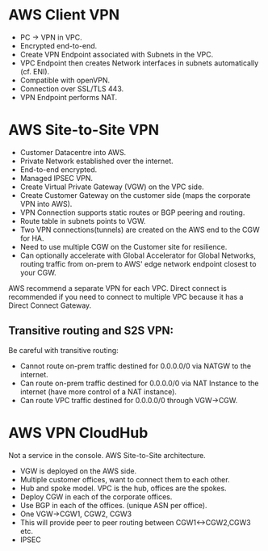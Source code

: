 # AWS Client VPN

- PC -> VPN in VPC.
- Encrypted end-to-end.
- Create VPN Endpoint associated with Subnets in the VPC.
- VPC Endpoint then creates Network interfaces in subnets automatically (cf. ENI).
- Compatible with openVPN. 
- Connection over SSL/TLS 443.
- VPN Endpoint performs NAT.


# AWS Site-to-Site VPN

- Customer Datacentre into AWS. 
- Private Network established over the internet.
- End-to-end encrypted.
- Managed IPSEC VPN.
- Create Virtual Private Gateway (VGW) on the VPC side.
- Create Customer Gateway on the customer side (maps the corporate VPN into AWS).
- VPN Connection supports static routes or BGP peering and routing.
- Route table in subnets points to VGW.
- Two VPN connections(tunnels) are created on the AWS end to the CGW for HA.
- Need to use multiple CGW on the Customer site for resilience.
- Can optionally accelerate with Global Accelerator for Global Networks, routing traffic from on-prem to AWS' edge network endpoint closest to your CGW.

AWS recommend a separate VPN for each VPC. Direct connect is recommended if you need to connect to multiple VPC because it has a Direct Connect Gateway.

## Transitive routing and S2S VPN:

Be careful with transitive routing:

- Cannot route on-prem traffic destined for 0.0.0.0/0 via NATGW to the internet.
- Can route on-prem traffic destined for 0.0.0.0/0 via NAT Instance to the internet (have more control of a NAT instance).
- Can route VPC traffic destined for 0.0.0.0/0 through VGW->CGW.


# AWS VPN CloudHub

Not a service in the console. AWS Site-to-Site architecture.

- VGW is deployed on the AWS side.
- Multiple customer offices, want to connect them to each other.
- Hub and spoke model. VPC is the hub, offices are the spokes.
- Deploy CGW in each of the corporate offices.
- Use BGP in each of the offices. (unique ASN per office).
- One VGW->CGW1, CGW2, CGW3
- This will provide peer to peer routing between CGW1<->CGW2,CGW3 etc.
- IPSEC

